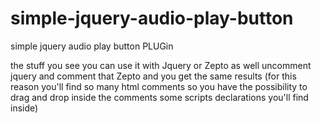 # simple-jquery-audio-play-button
simple jquery audio play button PLUGin



the stuff you see you can use it with Jquery or Zepto as well
uncomment jquery and comment that Zepto and you get the same results
(for this reason you'll find so many html comments <!--  --> 
so you have the possibility to drag and drop inside the comments some scripts declarations
you'll find inside)
